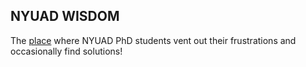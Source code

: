 ## NYUAD WISDOM

The [place](https://mok232.github.io/nyuad_wisdom/) where NYUAD PhD students vent out their frustrations and occasionally find solutions!
